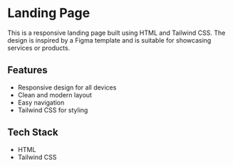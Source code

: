 # Landing Page

This is a responsive landing page built using HTML and Tailwind CSS. The design is inspired by a Figma template and is suitable for showcasing services or products.

## Features

- Responsive design for all devices
- Clean and modern layout
- Easy navigation
- Tailwind CSS for styling

## Tech Stack

- HTML
- Tailwind CSS